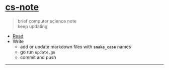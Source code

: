 # [cs-note](https://mengxianbin.github.io/cs-note)
> brief computer science note  
> keep updating  

* [Read](https://mengxianbin.github.io/cs-note/content)
* Write
    * add or update markdown files with **`snake_case`** names
    * go run `update.go`
    * commit and push

---
